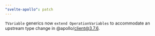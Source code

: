 ```yaml
---
"svelte-apollo": patch
---
```


`TVariable` generics now `extend OperationVariables` to accommodate an upstream type change in @apollo/client@3.7.6.
